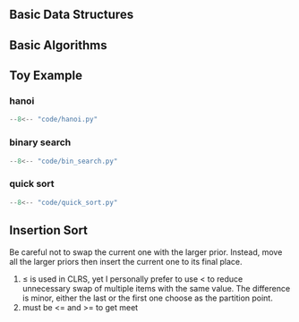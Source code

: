 ## Basic Data Structures

## Basic Algorithms

## Toy Example

### hanoi
```py linenums="1" title="hanoi.py"
--8<-- "code/hanoi.py"
```

### binary search
``` py title="bin_search.py" linenums="1"
--8<-- "code/bin_search.py"
```

### quick sort

``` py title="quick_sort.py" linenums="1"
--8<-- "code/quick_sort.py"
```

## Insertion Sort

Be careful not to swap the current one with the larger prior. Instead, move all the larger priors then insert the current one to its final place.

1. $\leq$ is used in CLRS, yet I personally prefer to use $\lt$ to reduce unnecessary swap of multiple items with the same value. The difference is minor, either the last or the first one choose as the partition point.
2. must be <= and >= to get meet
